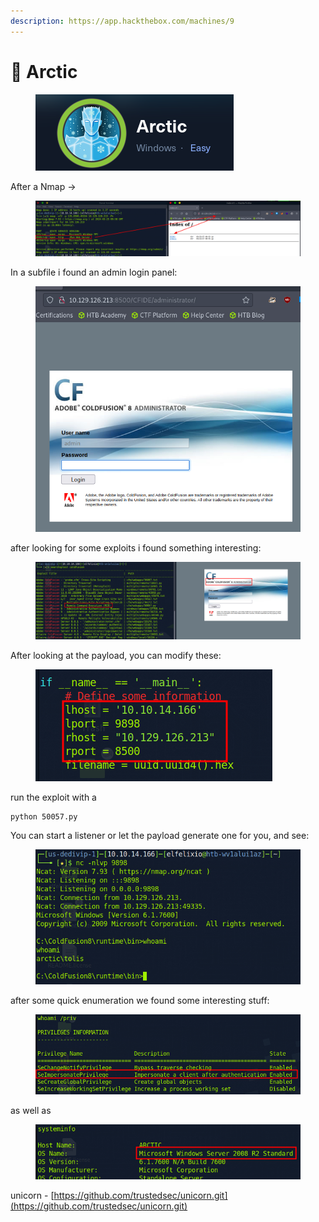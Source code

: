 ```yaml
---
description: https://app.hackthebox.com/machines/9
---
```


# 🧊 Arctic

<figure><img src="../../../.gitbook/assets/image (686).png" alt=""><figcaption></figcaption></figure>

After a Nmap →

<figure><img src="../../../.gitbook/assets/image (688).png" alt=""><figcaption></figcaption></figure>

In a subfile i found an admin login panel:

<figure><img src="../../../.gitbook/assets/image (689).png" alt=""><figcaption></figcaption></figure>

after looking for some exploits i found something interesting:

<figure><img src="../../../.gitbook/assets/image (690).png" alt=""><figcaption></figcaption></figure>

After looking at the payload, you can modify these:

<figure><img src="../../../.gitbook/assets/image (691).png" alt=""><figcaption></figcaption></figure>

run the exploit with a&#x20;

```
python 50057.py
```

You can start a listener or let the payload generate one for you, and see:

<figure><img src="../../../.gitbook/assets/image (692).png" alt=""><figcaption></figcaption></figure>

after some quick enumeration we found some interesting stuff:&#x20;

<figure><img src="../../../.gitbook/assets/image (693).png" alt=""><figcaption></figcaption></figure>

as well as&#x20;

<figure><img src="../../../.gitbook/assets/image (694).png" alt=""><figcaption></figcaption></figure>

unicorn - [https://github.com/trustedsec/unicorn.git](https://github.com/trustedsec/unicorn.git)
